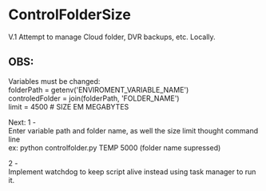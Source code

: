 # ControlFolderSize
V.1
Attempt to manage Cloud folder, DVR backups, etc. Locally.


## OBS:
Variables must be changed:  
folderPath = getenv('ENVIROMENT_VARIABLE_NAME')  
controledFolder = join(folderPath, 'FOLDER_NAME')  
limit = 4500  # SIZE EM MEGABYTES  

Next:
1 -   
Enter variable path and folder name, as well the size limit thought command line  
ex: python controlfolder.py TEMP 5000 (folder name supressed)  

2 -   
Implement watchdog to keep script alive instead using task manager to run it.  